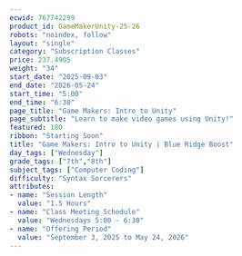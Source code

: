 ```yaml
---
ecwid: 767742299
product_id: GameMakerUnity-25-26
robots: "noindex, follow"
layout: "single"
category: "Subscription Classes"
price: 237.4905
weight: "34"
start_date: "2025-09-03"
end_date: "2026-05-24"
start_time: "5:00"
end_time: "6:30"
page_title: "Game Makers: Intro to Unity"
page_subtitle: "Learn to make video games using Unity!"
featured: 180
ribbon: "Starting Soon"
title: "Game Makers: Intro to Unity | Blue Ridge Boost"
day_tags: ["Wednesday"]
grade_tags: ["7th","8th"]
subject_tags: ["Computer Coding"]
difficulty: "Syntax Sorcerers"
attributes:
- name: "Session Length"
  value: "1.5 Hours"
- name: "Class Meeting Schedule"
  value: "Wednesdays 5:00 - 6:30"
- name: "Offering Period"
  value: "September 3, 2025 to May 24, 2026"
---
```

